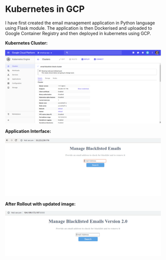# Kubernetes in GCP

I have first created the email management application in Python language using Flask module. The application is then Dockerised and uploaded to Google Container Registry and then deployed in kubernetes using GCP.


**Kubernetes Cluster:**

![Kubernetes Cluster](/screenshots/cluster.png)


**Application Interface:**

![Web Application](/screenshots/web-app.png)


**After Rollout with updated image:**

![After rollout](/screenshots/after-rollout.png)
